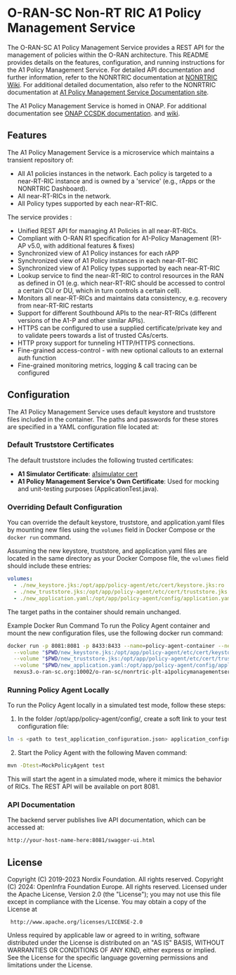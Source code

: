 # O-RAN-SC Non-RT RIC A1 Policy Management Service

The O-RAN-SC A1 Policy Management Service provides a REST API for the management of policies within the O-RAN architecture. This README provides details on the features, configuration, and running instructions for the A1 Policy Management Service.
For detailed API documentation and further information, refer to the NONRTRIC documentation at [NONRTRIC Wiki](https://lf-o-ran-sc.atlassian.net/wiki/spaces/RICNR/overview).
For additional detailed documentation, also refer to the NONRTRIC documentation at [A1 Policy Management Service Documentation site](https://docs.o-ran-sc.org/projects/o-ran-sc-nonrtric-plt-a1policymanagementservice).

The A1 Policy Management Service is homed in ONAP. For additional documentation see [ONAP CCSDK documentation](https://docs.onap.org/projects/onap-ccsdk-oran).
and [wiki](https://lf-onap.atlassian.net/wiki/spaces/DW/pages/16444961/O-RAN+A1+Policies+in+ONAP).

## Features


The A1 Policy Management Service is a microservice which maintains a transient repository of:

- All A1 policies instances in the network. Each policy is targeted to a near-RT-RIC instance and is owned by a 'service' (e.g., rApps or the NONRTRIC Dashboard).
- All near-RT-RICs in the network.
- All Policy types supported by each near-RT-RIC.

The service provides :

- Unified REST API for managing A1 Policies in all near-RT-RICs.
- Compliant with O-RAN R1 specification for A1-Policy Management (R1-AP v5.0, with additional features & fixes)
- Synchronized view of A1 Policy instances for each rAPP
- Synchronized view of A1 Policy instances in each near-RT-RIC
- Synchronized view of A1 Policy types supported by each near-RT-RIC
- Lookup service to find the near-RT-RIC to control resources in the RAN as defined in  O1 (e.g. which near-RT-RIC should be accessed to control a certain CU or DU, which in turn controls a certain cell).
- Monitors all near-RT-RICs and maintains data consistency, e.g. recovery from near-RT-RIC restarts
- Support for different Southbound APIs  to the near-RT-RICs (different versions of the A1-P and other similar APIs).
- HTTPS can be configured to use a supplied certificate/private key and to validate peers towards a list of trusted CAs/certs.
- HTTP proxy support for tunneling HTTP/HTTPS connections.
- Fine-grained access-control - with new optional callouts to an external auth function
- Fine-grained monitoring metrics, logging & call tracing can be configured

## Configuration

The A1 Policy Management Service uses default keystore and truststore files included in the container. The paths and passwords for these stores are specified in a YAML configuration file located at:



### Default Truststore Certificates

The default truststore includes the following trusted certificates:
- **A1 Simulator Certificate**: [a1simulator cert](https://gerrit.o-ran-sc.org/r/gitweb?p=sim/a1-interface.git;a=tree;f=near-rt-ric-simulator/certificate)
- **A1 Policy Management Service's Own Certificate**: Used for mocking and unit-testing purposes (ApplicationTest.java).

### Overriding Default Configuration

You can override the default keystore, truststore, and application.yaml files by mounting new files using the `volumes` field in Docker Compose or the `docker run` command.

Assuming the new keystore, truststore, and application.yaml files are located in the same directory as your Docker Compose file, the `volumes` field should include these entries:

```yaml
volumes:
  - ./new_keystore.jks:/opt/app/policy-agent/etc/cert/keystore.jks:ro
  - ./new_truststore.jks:/opt/app/policy-agent/etc/cert/truststore.jks:ro
  - ./new_application.yaml:/opt/app/policy-agent/config/application.yaml:ro
```

The target paths in the container should remain unchanged.

Example Docker Run Command
To run the Policy Agent container and mount the new configuration files, use the following docker run command:

```sh
docker run -p 8081:8081 -p 8433:8433 --name=policy-agent-container --network=nonrtric-docker-net \
  --volume "$PWD/new_keystore.jks:/opt/app/policy-agent/etc/cert/keystore.jks" \
  --volume "$PWD/new_truststore.jks:/opt/app/policy-agent/etc/cert/truststore.jks" \
  --volume "$PWD/new_application.yaml:/opt/app/policy-agent/config/application.yaml" \
  nexus3.o-ran-sc.org:10002/o-ran-sc/nonrtric-plt-a1policymanagementservice:2.8.0
```

### Running Policy Agent Locally
To run the Policy Agent locally in a simulated test mode, follow these steps:

1. In the folder /opt/app/policy-agent/config/, create a soft link to your test configuration file:

```sh
ln -s <path to test_application_configuration.json> application_configuration.json
```

2. Start the Policy Agent with the following Maven command:

```sh
mvn -Dtest=MockPolicyAgent test
```

This will start the agent in a simulated mode, where it mimics the behavior of RICs. The REST API will be available on port 8081.

### API Documentation
The backend server publishes live API documentation, which can be accessed at:

```bash
http://your-host-name-here:8081/swagger-ui.html
```

## License

Copyright (C) 2019-2023 Nordix Foundation. All rights reserved.
Copyright (C) 2024: OpenInfra Foundation Europe. All rights reserved.
Licensed under the Apache License, Version 2.0 (the "License");
you may not use this file except in compliance with the License.
You may obtain a copy of the License at

     http://www.apache.org/licenses/LICENSE-2.0

Unless required by applicable law or agreed to in writing, software
distributed under the License is distributed on an "AS IS" BASIS,
WITHOUT WARRANTIES OR CONDITIONS OF ANY KIND, either express or implied.
See the License for the specific language governing permissions and
limitations under the License.
